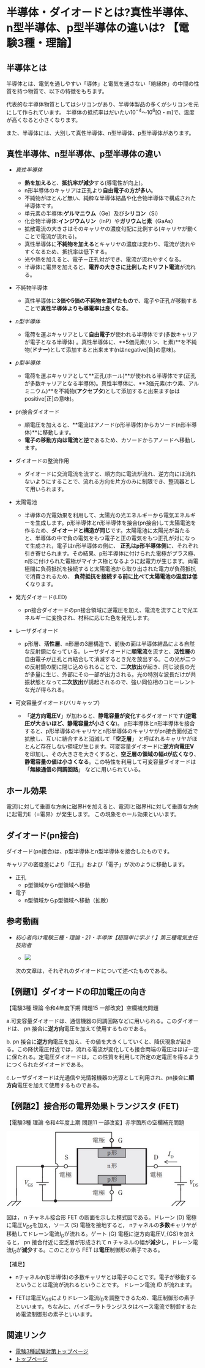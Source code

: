 # 半導体・ダイオードとは?真性半導体、n型半導体、p型半導体の違いは? 【電験3種・理論】

## 半導体とは

半導体とは、電気を通しやすい「導体」と電気を通さない「絶縁体」の中間の性質を持つ物質で、以下の特徴をもちます。

代表的な半導体物質としてはシリコンがあり、半導体製品の多くがシリコンを元にして作られています。
半導体の抵抗率はだいたい$10^{-4}$～$10^{6}$[Ω・m]で、温度が高くなると小さくなります。

また、半導体には、大別して真性半導体、n型半導体、p型半導体があります。

## 真性半導体、n型半導体、p型半導体の違い

- *真性半導体*
    - **熱を加える**と、**抵抗率が減少**する(導電性が向上)。
    - n形半導体のキャリアは正孔より**自由電子の方が多い**。
    - 不純物がほとんど無い、純粋な半導体結晶や化合物半導体で構成された半導体です。
    - 単元素の半導体:**ゲルマニウム**（Ge）及び**シリコン**（Si）
    - 化合物半導体:**インジウムリン**（InP）や**ガリウムヒ素**（GaAs）
    - 拡散電流の大きさはそのキャリヤの濃度勾配に比例する(キャリヤが動くことで電流が流れる)。
    - 真性半導体に**不純物を加える**とキャリヤの濃度は変わり、電流が流れやすくなるため、抵抗率は低下する。
    - 光や熱を加えると、電子－正孔対ができ、電流が流れやすくなる。
    - 半導体に電界を加えると、**電界の大きさに比例したドリフト電流**が流れる。
- 不純物半導体
    - 真性半導体に**3価や5価の不純物を混ぜたもの**で、電子や正孔が移動することで**真性半導体よりも導電率は良くなる**。
- *n型半導体*
    - 電荷を運ぶキャリアとして**自由電子**が使われる半導体です(多数キャリアが電子となる半導体) 。真性半導体に、**5価元素(リン、ヒ素)**を不純物(**ドナー**)として添加すると出来ます(nはnegative[負]の意味)。
- *p型半導体*
    - 電荷を運ぶキャリアとして**正孔(ホール)**が使われる半導体です(正孔が多数キャリアとなる半導体)。真性半導体に、**3価元素(ホウ素、アルミニウム)**を不純物(**アクセプタ**)として添加すると出来ます(pはpositive[正]の意味)。



- pn接合ダイオード
    - 順電圧を加えると、**電流はアノード(p形半導体)からカソード(n形半導体)**に移動します。
    - **電子の移動方向は電流と逆**であるため、カソードからアノードへ移動します。
- ダイオードの整流作用
    - ダイオードに交流電流を流すと、順方向に電流が流れ、逆方向には流れないようにすることで、流れる方向を片方のみに制限でき、整流器として用いられます。
- 太陽電池
    - 半導体の光電効果を利用して、太陽光の光エネルギーから電気エネルギーを生成します。p形半導体とn形半導体を接合(pn接合)して太陽電池を作るため、**ダイオードと構造が同じ**です。太陽電池に太陽光が当たると、半導体の中で負の電気をもつ電子と正の電気をもつ正孔が対になって生成され，電子はn形半導体の側に、 **正孔はp形半導体側**に、それぞれ引き寄せられます。その結果、p形半導体に付けられた電極がプラス極、n形に付けられた電極がマイナス極となるように起電力が生じます。両電極間に負荷抵抗を接続すると太陽電池から取り出された電力が負荷抵抗で消費されるため、 **負荷抵抗を接続する前に比べて太陽電池の温度は低く**なります。
- 発光ダイオード(LED)
    - pn接合ダイオードのpn接合領域に逆電圧を加え、電流を流すことで光エネルギーに変換され、材料に応じた色を発光します。
- レーザダイオード
    - p形層、**活性層**、n形層の3層構造で、前後の面は半導体結晶による自然な反射鏡になっている。レーザダイオードに**順電流**を流すと、**活性層**の自由電子が正孔と再結合して消滅するとき光を放出する。この光が二つの反射鏡の間に閉じ込められることで、**二次放出**が起き、同じ波長の光が多量に生じ、外部にその一部が出力される。光の特別な波長だけが共振状態となって**二次放出**が誘起されるので、強い同位相のコヒーレントな光が得られる。
- 可変容量ダイオード(バリキャップ)
    - 「**逆方向電圧V**」が加わると、**静電容量が変化**するダイオードです(**逆電圧が大きいほど、静電容量が小さくな**)。 p形半導体とn形半導体を接合すると、p形半導体のキャリヤとn形半導体のキャリヤがpn接合面付近で拡散し、互いに結合すると消滅して「**空乏層**」 と呼ばれるキャリヤがほとんど存在しない領域が生じます。可変容量ダイオードに**逆方向電圧V**を印加し、その大きさを大きくすると、**空乏層の領域の幅dが広くなり**、**静電容量の値は小さくなる**。この特性を利用して可変容量ダイオードは「**無線通信の同調回路**」 などに用いられている。


## ホール効果

電流Iに対して垂直な方向に磁界Hを加えると、電流Iと磁界Hに対して垂直な方向に起電力E（=電界）が発生します。
この現象をホール効果といいます。

## ダイオード(pn接合)

ダイオード(pn接合)は、p型半導体とn型半導体を接合したものです。


キャリアの密度差により「正孔」および「電子」が次のように移動します。

- 正孔
    - p型領域からn型領域へ移動
- 電子
    - n型領域からp型領域へ移動（拡散）


## 参考動画

- *初心者向け電験三種・理論・21・半導体【超簡単に学ぶ！】第三種電気主任技術者*
    - [![](https://img.youtube.com/vi/2s3WI3417Nc/0.jpg)](https://www.youtube.com/watch?v=2s3WI3417Nc)

    次の文章は，それぞれのダイオードについて述べたものである。

## 【例題1】ダイオードの印加電圧の向き

【電験3種 理論 令和4年度下期 問題15 一部改変】空欄補充問題

a.可変容量ダイオードは、通信機器の同調回路などに用いられる。このダイオードは、 pn 
接合に**逆方向**電圧を加えて使用するものである。

b. pn 接合に**逆方向**電圧を加え、その値を大きくしていくと、降伏現象が起きる。この降伏電圧付近では，流れる電流が変化しても接合両端の電圧はほぼ一定に保たれる。定電圧ダイオードは，この性質を利用して所定の定電圧を得るようにつくられたダイオードである。

c.レーザダイオードは光通信や光情報機器の光源として利用され、pn接合に**順方向**電圧を加えて使用するものである。

## 【例題2】接合形の電界効果トランジスタ (FET) 

【電験3種 理論 令和4年度上期 問題11 一部改変】赤字箇所の空欄補充問題

![図](./assets/4-1-semiconductor1.jpg) 

図は， n チャネル接合形 FET の断面を示した模式図である。ドレーン (D) 電極に電圧$V_{DS}$を加え，ソース (S) 電極を接地すると， nチャネルの**多数**キャリヤが移動してドレーン電流$I_D$が流れる。ゲート (G) 電極に逆方向電圧V_{GS}を加えると， pn 接合付近に空乏層が形成されて n チャネルの幅が**減少**し，ドレーン電流$I_D$が**減少**する。このことから FET は**電圧**制御形の素子である。

【補足】
- nチャネル(n形半導体)の多数キャリヤとは電子のことです。電子が移動するということは電流が流れるということです。
ドレーン電流 𝐼D が流れます。

- FETは電圧$V_{GS}$によりドレーン電流$I_D$を調整できるため、電圧制御形の素子といいます。ちなみに、バイポーラトランジスタはベース電流で制御するため電流制御形の素子といいます。

## 関連リンク

- [電験3種試験対策トップページ](../index.md)
- [トップページ](../../../index.md)